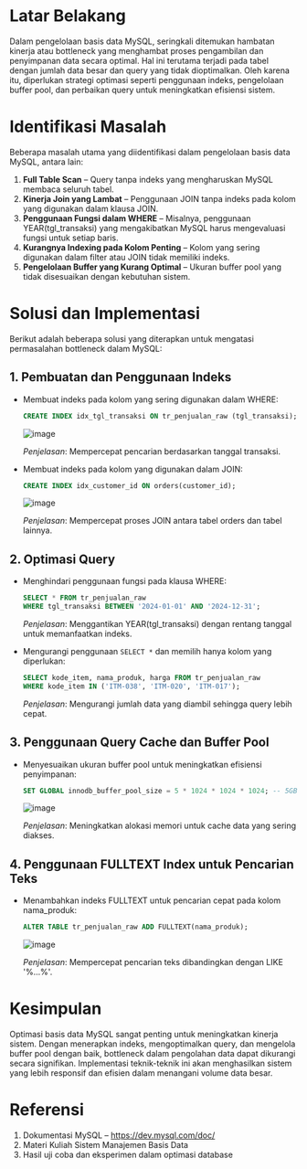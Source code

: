 # Latar Belakang

Dalam pengelolaan basis data MySQL, seringkali ditemukan hambatan kinerja atau bottleneck yang menghambat proses pengambilan dan penyimpanan data secara optimal. Hal ini terutama terjadi pada tabel dengan jumlah data besar dan query yang tidak dioptimalkan. Oleh karena itu, diperlukan strategi optimasi seperti penggunaan indeks, pengelolaan buffer pool, dan perbaikan query untuk meningkatkan efisiensi sistem.

# Identifikasi Masalah

Beberapa masalah utama yang diidentifikasi dalam pengelolaan basis data MySQL, antara lain:
1. **Full Table Scan** – Query tanpa indeks yang mengharuskan MySQL membaca seluruh tabel.
2. **Kinerja Join yang Lambat** – Penggunaan JOIN tanpa indeks pada kolom yang digunakan dalam klausa JOIN.
3. **Penggunaan Fungsi dalam WHERE** – Misalnya, penggunaan YEAR(tgl_transaksi) yang mengakibatkan MySQL harus mengevaluasi fungsi untuk setiap baris.
4. **Kurangnya Indexing pada Kolom Penting** – Kolom yang sering digunakan dalam filter atau JOIN tidak memiliki indeks.
5. **Pengelolaan Buffer yang Kurang Optimal** – Ukuran buffer pool yang tidak disesuaikan dengan kebutuhan sistem.

# Solusi dan Implementasi

Berikut adalah beberapa solusi yang diterapkan untuk mengatasi permasalahan bottleneck dalam MySQL:

## 1. Pembuatan dan Penggunaan Indeks
- Membuat indeks pada kolom yang sering digunakan dalam WHERE:
  ```sql
  CREATE INDEX idx_tgl_transaksi ON tr_penjualan_raw (tgl_transaksi);
  ```
  ![image](https://github.com/user-attachments/assets/50feaf77-9517-4507-85c6-1547d792c945)

  *Penjelasan*: Mempercepat pencarian berdasarkan tanggal transaksi.

- Membuat indeks pada kolom yang digunakan dalam JOIN:
  ```sql
  CREATE INDEX idx_customer_id ON orders(customer_id);
  ```
  ![image](https://github.com/user-attachments/assets/b4bb7ba3-0aa1-41bb-91d4-4116faa21338)

  *Penjelasan*: Mempercepat proses JOIN antara tabel orders dan tabel lainnya.

## 2. Optimasi Query
- Menghindari penggunaan fungsi pada klausa WHERE:
  ```sql
  SELECT * FROM tr_penjualan_raw  
  WHERE tgl_transaksi BETWEEN '2024-01-01' AND '2024-12-31';
  ```
  *Penjelasan*: Menggantikan YEAR(tgl_transaksi) dengan rentang tanggal untuk memanfaatkan indeks.

- Mengurangi penggunaan `SELECT *` dan memilih hanya kolom yang diperlukan:
  ```sql
  SELECT kode_item, nama_produk, harga FROM tr_penjualan_raw   
  WHERE kode_item IN ('ITM-038', 'ITM-020', 'ITM-017');
  ```
  *Penjelasan*: Mengurangi jumlah data yang diambil sehingga query lebih cepat.

## 3. Penggunaan Query Cache dan Buffer Pool
- Menyesuaikan ukuran buffer pool untuk meningkatkan efisiensi penyimpanan:
  ```sql
  SET GLOBAL innodb_buffer_pool_size = 5 * 1024 * 1024 * 1024; -- 5GB
  ```
  ![image](https://github.com/user-attachments/assets/45f11e4d-3608-4d3e-a484-7e4e8562b5ef)

  *Penjelasan*: Meningkatkan alokasi memori untuk cache data yang sering diakses.

## 4. Penggunaan FULLTEXT Index untuk Pencarian Teks
- Menambahkan indeks FULLTEXT untuk pencarian cepat pada kolom nama_produk:
  ```sql
  ALTER TABLE tr_penjualan_raw ADD FULLTEXT(nama_produk);
  ```
  ![image](https://github.com/user-attachments/assets/b374b60c-8d24-4afa-a550-42d077e645c2)

  *Penjelasan*: Mempercepat pencarian teks dibandingkan dengan LIKE '%...%'.

# Kesimpulan

Optimasi basis data MySQL sangat penting untuk meningkatkan kinerja sistem. Dengan menerapkan indeks, mengoptimalkan query, dan mengelola buffer pool dengan baik, bottleneck dalam pengolahan data dapat dikurangi secara signifikan. Implementasi teknik-teknik ini akan menghasilkan sistem yang lebih responsif dan efisien dalam menangani volume data besar.

# Referensi
1. Dokumentasi MySQL – https://dev.mysql.com/doc/
2. Materi Kuliah Sistem Manajemen Basis Data
3. Hasil uji coba dan eksperimen dalam optimasi database

